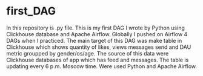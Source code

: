# first_DAG
In this repository is .py file. This is my first DAG I wrote by Python using Clickhouse database and Apache Airflow.  Globally I pushed on Airflow 4 DAGs when I practiced. The main target of this DAG was make table in Clickhouse which shows quantity of likes, views messages send and DAU metric groupped by gender/os/age. The source of this data were Clickhouse databases of app which has feed and messages. The table is updating every 6 p.m.  Moscow time. Were used Python and Apache Airflow.
